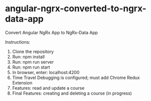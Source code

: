 # angular-ngrx-converted-to-ngrx-data-app
Convert Angular NgRx App to NgRx-Data App

Instructions:
1) Clone the repository
2) Run: npm install
3) Run: npm run server
4) Run: npm run start
5) In browser, enter: localhost:4200
6) Time Travel Debugging is configured; must add Chrome Redux Extension
7) Features: read and update a course
8) Final Features: creating and deleting a course (in progress)
